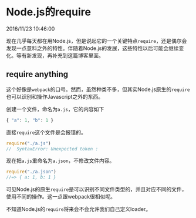 # Node.js的require
2016/11/23 10:46:00

现在几乎每天都在用Node.js，但是说起它的一个关键特点`require`，还是偶尔会发现一点意料之外的特性。伴随着Node.js的发展，这些特性以后可能会继续变化。等有新发现，再补充到这篇博客里面。


## require anything

这个好像是`webpack`的口号。然而，虽然种类不多，但其实Node.js原生的`require`也可以识别和操作Javascript之外的东西。

创建一个文件，命名为`a.js`，它的内容如下

```js
{ "a": 1, "b": 1 }
```

直接`require`这个文件是会报错的。

```js
require("./a.js")
//  SyntaxError: Unexpected token :
```

现在把`a.js`重命名为`a.json`，不修改文件内容。

```js
require("./a.json")
//=> { a: 1, b: 1 }
```

可见Node.js的原生`require`是可以识别不同文件类型的，并且对应不同的文件，使用不同的操作。这一点跟webpack很相似呢。

不知道Node.js的`require`将来会不会允许我们自己定义loader。
